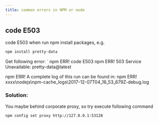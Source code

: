 ```yaml
---
title: common errors in NPM or node
---
```


## code E503
code E503 when run npm install packages, e.g.

```sh
npm install pretty-data
```
Get following error:
`
npm ERR! code E503
npm ERR! 503 Service Unavailable: pretty-data@latest

npm ERR! A complete log of this run can be found in:
npm ERR!     xxxx\nodejs\npm-cache\_logs\2017-12-07T04_16_53_679Z-debug.log

### Solution:
You maybe behind corporate proxy, so try execute following command 
```sh
npm config set proxy http://127.0.0.1:53128
```
